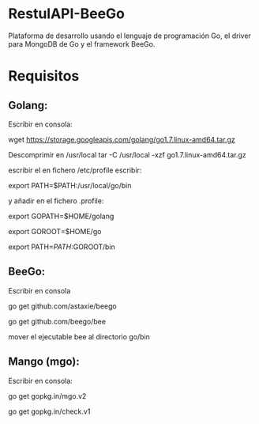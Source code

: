 # RestulAPI-BeeGo

Plataforma de desarrollo usando el lenguaje de programación Go, el driver para MongoDB de Go y el framework BeeGo.

# Requisitos

## Golang:
Escribir en consola:

wget https://storage.googleapis.com/golang/go1.7.linux-amd64.tar.gz

Descomprimir en /usr/local
tar -C /usr/local -xzf go1.7.linux-amd64.tar.gz

escribir el en fichero /etc/profile escribir:

  export PATH=$PATH:/usr/local/go/bin
  
y añadir en el fichero .profile:

  export GOPATH=$HOME/golang

  export GOROOT=$HOME/go

  export PATH=$PATH:$GOROOT/bin

## BeeGo:
Escribir en consola

go get github.com/astaxie/beego

go get github.com/beego/bee

mover el ejecutable bee al directorio go/bin

## Mango (mgo):
Escribir en consola:

go get gopkg.in/mgo.v2

go get gopkg.in/check.v1
